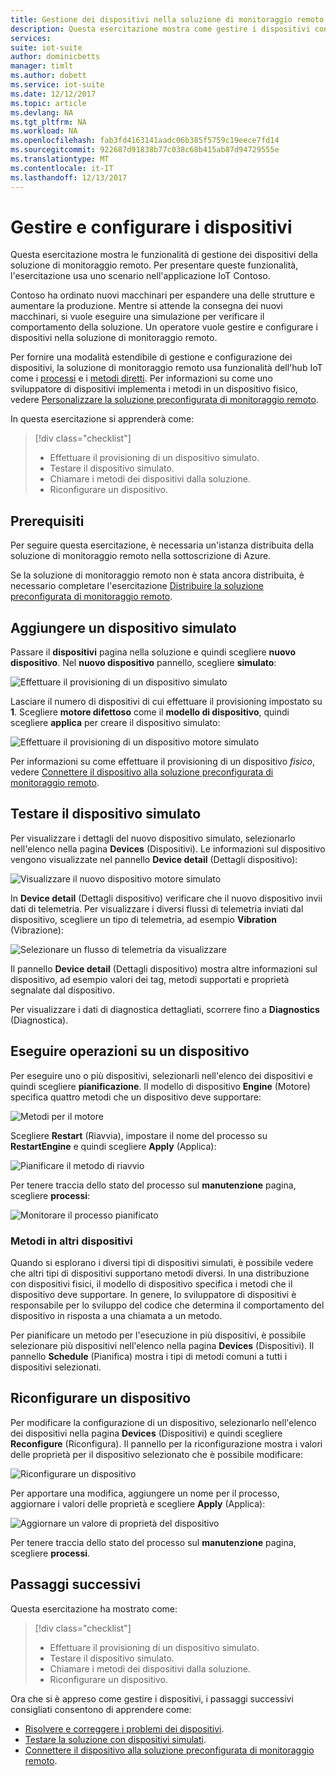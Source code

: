 ```yaml
---
title: Gestione dei dispositivi nella soluzione di monitoraggio remoto - Azure | Microsoft Docs
description: Questa esercitazione mostra come gestire i dispositivi connessi alla soluzione di monitoraggio remoto.
services: 
suite: iot-suite
author: dominicbetts
manager: timlt
ms.author: dobett
ms.service: iot-suite
ms.date: 12/12/2017
ms.topic: article
ms.devlang: NA
ms.tgt_pltfrm: NA
ms.workload: NA
ms.openlocfilehash: fab3fd4163141aadc06b385f5759c19eece7fd14
ms.sourcegitcommit: 922687d91838b77c038c68b415ab87d94729555e
ms.translationtype: MT
ms.contentlocale: it-IT
ms.lasthandoff: 12/13/2017
---
```

# <a name="manage-and-configure-your-devices"></a>Gestire e configurare i dispositivi

Questa esercitazione mostra le funzionalità di gestione dei dispositivi della soluzione di monitoraggio remoto. Per presentare queste funzionalità, l'esercitazione usa uno scenario nell'applicazione IoT Contoso.

Contoso ha ordinato nuovi macchinari per espandere una delle strutture e aumentare la produzione. Mentre si attende la consegna dei nuovi macchinari, si vuole eseguire una simulazione per verificare il comportamento della soluzione. Un operatore vuole gestire e configurare i dispositivi nella soluzione di monitoraggio remoto.

Per fornire una modalità estendibile di gestione e configurazione dei dispositivi, la soluzione di monitoraggio remoto usa funzionalità dell'hub IoT come i [processi](../iot-hub/iot-hub-devguide-jobs.md) e i [metodi diretti](../iot-hub/iot-hub-devguide-direct-methods.md). Per informazioni su come uno sviluppatore di dispositivi implementa i metodi in un dispositivo fisico, vedere [Personalizzare la soluzione preconfigurata di monitoraggio remoto](iot-suite-remote-monitoring-customize.md).

In questa esercitazione si apprenderà come:

>[!div class="checklist"]
> * Effettuare il provisioning di un dispositivo simulato.
> * Testare il dispositivo simulato.
> * Chiamare i metodi dei dispositivi dalla soluzione.
> * Riconfigurare un dispositivo.

## <a name="prerequisites"></a>Prerequisiti

Per seguire questa esercitazione, è necessaria un'istanza distribuita della soluzione di monitoraggio remoto nella sottoscrizione di Azure.

Se la soluzione di monitoraggio remoto non è stata ancora distribuita, è necessario completare l'esercitazione [Distribuire la soluzione preconfigurata di monitoraggio remoto](iot-suite-remote-monitoring-deploy.md).

## <a name="add-a-simulated-device"></a>Aggiungere un dispositivo simulato

Passare il **dispositivi** pagina nella soluzione e quindi scegliere **nuovo dispositivo**. Nel **nuovo dispositivo** pannello, scegliere **simulato**:

![Effettuare il provisioning di un dispositivo simulato](media/iot-suite-remote-monitoring-manage/devicesprovision.png)

Lasciare il numero di dispositivi di cui effettuare il provisioning impostato su **1**. Scegliere **motore difettoso** come il **modello di dispositivo**, quindi scegliere **applica** per creare il dispositivo simulato:

![Effettuare il provisioning di un dispositivo motore simulato](media/iot-suite-remote-monitoring-manage/devicesprovisionengine.png)

Per informazioni su come effettuare il provisioning di un dispositivo *fisico*, vedere [Connettere il dispositivo alla soluzione preconfigurata di monitoraggio remoto](iot-suite-connecting-devices-node.md).

## <a name="test-the-simulated-device"></a>Testare il dispositivo simulato

Per visualizzare i dettagli del nuovo dispositivo simulato, selezionarlo nell'elenco nella pagina **Devices** (Dispositivi). Le informazioni sul dispositivo vengono visualizzate nel pannello **Device detail** (Dettagli dispositivo):

![Visualizzare il nuovo dispositivo motore simulato](media/iot-suite-remote-monitoring-manage/devicesviewnew.png)

In **Device detail** (Dettagli dispositivo) verificare che il nuovo dispositivo invii dati di telemetria. Per visualizzare i diversi flussi di telemetria inviati dal dispositivo, scegliere un tipo di telemetria, ad esempio **Vibration** (Vibrazione):

![Selezionare un flusso di telemetria da visualizzare](media/iot-suite-remote-monitoring-manage/devicesvibration.png)

Il pannello **Device detail** (Dettagli dispositivo) mostra altre informazioni sul dispositivo, ad esempio valori dei tag, metodi supportati e proprietà segnalate dal dispositivo.

Per visualizzare i dati di diagnostica dettagliati, scorrere fino a **Diagnostics** (Diagnostica).

## <a name="act-on-a-device"></a>Eseguire operazioni su un dispositivo

Per eseguire uno o più dispositivi, selezionarli nell'elenco dei dispositivi e quindi scegliere **pianificazione**. Il modello di dispositivo **Engine** (Motore) specifica quattro metodi che un dispositivo deve supportare:

![Metodi per il motore](media/iot-suite-remote-monitoring-manage/devicesmethods.png)

Scegliere **Restart** (Riavvia), impostare il nome del processo su **RestartEngine** e quindi scegliere **Apply** (Applica):

![Pianificare il metodo di riavvio](media/iot-suite-remote-monitoring-manage/devicesrestartengine.png)

Per tenere traccia dello stato del processo sul **manutenzione** pagina, scegliere **processi**:

![Monitorare il processo pianificato](media/iot-suite-remote-monitoring-manage/maintenancerestart.png)

### <a name="methods-in-other-devices"></a>Metodi in altri dispositivi

Quando si esplorano i diversi tipi di dispositivi simulati, è possibile vedere che altri tipi di dispositivi supportano metodi diversi. In una distribuzione con dispositivi fisici, il modello di dispositivo specifica i metodi che il dispositivo deve supportare. In genere, lo sviluppatore di dispositivi è responsabile per lo sviluppo del codice che determina il comportamento del dispositivo in risposta a una chiamata a un metodo.

Per pianificare un metodo per l'esecuzione in più dispositivi, è possibile selezionare più dispositivi nell'elenco nella pagina **Devices** (Dispositivi). Il pannello **Schedule** (Pianifica) mostra i tipi di metodi comuni a tutti i dispositivi selezionati.

## <a name="reconfigure-a-device"></a>Riconfigurare un dispositivo

Per modificare la configurazione di un dispositivo, selezionarlo nell'elenco dei dispositivi nella pagina **Devices** (Dispositivi) e quindi scegliere **Reconfigure** (Riconfigura). Il pannello per la riconfigurazione mostra i valori delle proprietà per il dispositivo selezionato che è possibile modificare:

![Riconfigurare un dispositivo](media/iot-suite-remote-monitoring-manage/devicesreconfigure.png)

Per apportare una modifica, aggiungere un nome per il processo, aggiornare i valori delle proprietà e scegliere **Apply** (Applica):

![Aggiornare un valore di proprietà del dispositivo](media/iot-suite-remote-monitoring-manage/devicesreconfigurephysical.png)

Per tenere traccia dello stato del processo sul **manutenzione** pagina, scegliere **processi**.

## <a name="next-steps"></a>Passaggi successivi

Questa esercitazione ha mostrato come:

<!-- Repeat task list from intro -->
>[!div class="checklist"]
> * Effettuare il provisioning di un dispositivo simulato.
> * Testare il dispositivo simulato.
> * Chiamare i metodi dei dispositivi dalla soluzione.
> * Riconfigurare un dispositivo.

Ora che si è appreso come gestire i dispositivi, i passaggi successivi consigliati consentono di apprendere come:

* [Risolvere e correggere i problemi dei dispositivi](iot-suite-remote-monitoring-maintain.md).
* [Testare la soluzione con dispositivi simulati](iot-suite-remote-monitoring-test.md).
* [Connettere il dispositivo alla soluzione preconfigurata di monitoraggio remoto](iot-suite-connecting-devices-node.md).

<!-- Next tutorials in the sequence -->